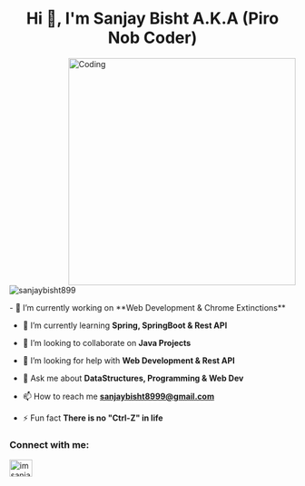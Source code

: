 

<h1 align="center">Hi 👋, I'm Sanjay Bisht A.K.A (Piro Nob Coder)</h1>
<img align="right" alt="Coding" width="400" src="https://c.tenor.com/a6S35wgiCOsAAAAC/deku-java.gif">

<p align="left"> <img src="https://komarev.com/ghpvc/?username=sanjaybisht899&label=Profile%20views&color=0e75b6&style=flat" alt="sanjaybisht899" /> </p>
- 🔭 I’m currently working on **Web Development & Chrome Extinctions**

- 🌱 I’m currently learning **Spring, SpringBoot & Rest API**

- 👯 I’m looking to collaborate on **Java Projects**

- 🤝 I’m looking for help with **Web Development & Rest API**

- 💬 Ask me about **DataStructures, Programming & Web Dev**

- 📫 How to reach me **sanjaybisht8999@gmail.com**

- ⚡ Fun fact **There is no "Ctrl-Z" in life**

<h3 align="left">Connect with me:</h3>
<p align="left">
<a href="https://linkedin.com/in/imsanjaybisht" target="blank"><img align="center" src="https://raw.githubusercontent.com/rahuldkjain/github-profile-readme-generator/master/src/images/icons/Social/linked-in-alt.svg" alt="imsanjaybisht" height="30" width="40" /></a>






